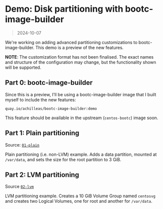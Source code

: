# Demo: Disk partitioning with bootc-image-builder

> 2024-10-07

We're working on adding advanced partitioning customizations to bootc-image-builder.  This demo is a preview of the new features.

**NOTE**: The customization format has not been finalised.  The exact names and structure of the configuration may change, but the functionality shown will be supported.

## Part 0: bootc-image-builder

Since this is a preview, I'll be using a bootc-image-builder image that I built myself to include the new features:
```
quay.io/achilleas/bootc-image-builder:demo
```

This feature should be available in the upstream (`centos-bootc`) image soon.

## Part 1: Plain partitioning

Source: [`01-plain`](01-plain)

Plain partitioning (i.e. non-LVM) example.  Adds a data partition, mounted at `/var/data`, and sets the size for the root partition to 3 GiB.

## Part 2: LVM partitioning

Source [`02-lvm`](02-lvm)

LVM partitioning example.  Creates a 10 GiB Volume Group named `centosvg` and creates two Logical Volumes, one for root and another for `/var/data`.
